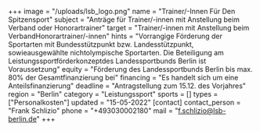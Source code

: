 +++
image = "/uploads/lsb_logo.png"
name = "Trainer/-Innen Für Den Spitzensport"
subject = "Anträge für Trainer/-innen mit Anstellung beim Verband oder Honorartrainer"
target = "Trainer/-innen mit Anstellung beim VerbandHonorartrainer/-innen"
hints = "Vorrangige Förderung der Sportarten mit Bundesstützpunkt bzw. Landesstützpunkt, sowieausgewählte nichtolympische Sportarten. Die Beteiligung am Leistungssportförderkonzeptdes Landessportbunds Berlin ist Voraussetzung"
equity = "Förderung des Landessportbunds Berlin bis max. 80% der Gesamtfinanzierung bei"
financing = "Es handelt sich um eine Anteilsfinanzierung"
deadline = "Antragstellung zum 15.12. des Vorjahres"
region = "Berlin"
category = "Leistungssport"
sports = []
types = ["Personalkosten"]
updated = "15-05-2022"
[contact]
contact_person = "Frank Schlizio"
phone = "+493030002180"
mail = "f.schlizio@lsb-berlin.de"
+++
